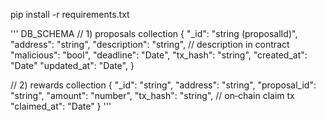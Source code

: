 pip install -r requirements.txt



'''
DB_SCHEMA
// 1) proposals collection
{
  "_id": "string (proposalId)",
  "address": "string",
  "description": "string",              // description in contract
  "malicious": "bool",
  "deadline": "Date",
  "tx_hash": "string",
  "created_at": "Date"
  "updated_at": "Date",
}

// 2) rewards collection
{
  "_id": "string",
  "address": "string",
  "proposal_id": "string",
  "amount": "number",
  "tx_hash": "string",       // on‐chain claim tx
  "claimed_at": "Date"
}
'''